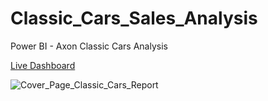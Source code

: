# Classic_Cars_Sales_Analysis
Power BI - Axon Classic Cars Analysis

[Live Dashboard](https://www.novypro.com/project/axon-classic-cars-sales-analysis-1)

![Cover_Page_Classic_Cars_Report](https://github.com/cp0106/Classic_Cars_Sales_Analysis/assets/121101754/4b089c55-a018-4452-b681-baa7dfcd1604)

